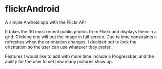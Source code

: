 # flickrAndroid
A simple Android app with the Flickr API

It takes the 30 most recent public photos from Flickr and displays them in a grid. Clicking one will put the image in full screen. Due to time constraints it refreshes when the orientation changes. I decided not to lock the orientation so the user can use whatever they prefer.

Features I would like to add with more time include a Progressbar, and the ability for the user to set how many pictures show up.
